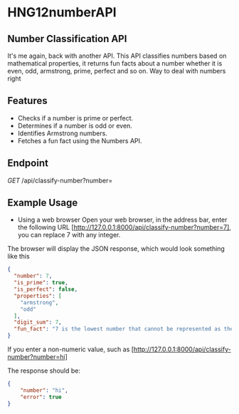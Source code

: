 # HNG12numberAPI
## Number Classification API

It's me again, back with another API. This API classifies numbers based on mathematical properties, it returns fun facts about a number whether it is even, odd, armstrong, prime, perfect and so on. Way to deal with numbers right

## Features
- Checks if a number is prime or perfect.
- Determines if a number is odd or even.
- Identifies Armstrong numbers.
- Fetches a fun fact using the Numbers API.

## Endpoint
*GET* /api/classify-number?number=<integer>

## Example Usage
- Using a web browser
Open your web browser, in the address bar, enter the following URL
[http://127.0.0.1:8000/api/classify-number?number=7], you can replace 7 with any integer.

The browser will display the JSON response, which would look something like this 

```json
{
  "number": 7,
  "is_prime": true,
  "is_perfect": false,
  "properties": [
    "armstrong",
    "odd"
  ],
  "digit_sum": 7,
  "fun_fact": "7 is the lowest number that cannot be represented as the sum of the squares of three integers."
}
```

If you enter a non-numeric value, such as
[http://127.0.0.1:8000/api/classify-number?number=hi] 

The response should be:

```json
{
    "number": "hi",
    "error": true
}
```